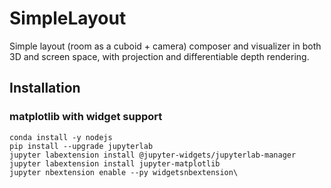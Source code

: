# SimpleLayout
Simple layout (room as a cuboid + camera) composer and visualizer in both 3D and screen space, with projection and differentiable depth rendering.

## Installation
### matplotlib with widget support
```
conda install -y nodejs
pip install --upgrade jupyterlab
jupyter labextension install @jupyter-widgets/jupyterlab-manager
jupyter labextension install jupyter-matplotlib
jupyter nbextension enable --py widgetsnbextension\
```